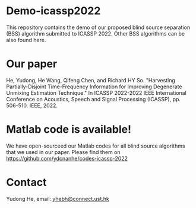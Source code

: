 # Demo-icassp2022
This repository contains the demo of our proposed blind source separation (BSS) algorithm submitted to ICASSP 2022. Other BSS algorithms can be also found here.
# Our paper
He, Yudong, He Wang, Qifeng Chen, and Richard HY So. "Harvesting Partially-Disjoint Time-Frequency Information for Improving Degenerate Unmixing Estimation Technique." In ICASSP 2022-2022 IEEE International Conference on Acoustics, Speech and Signal Processing (ICASSP), pp. 506-510. IEEE, 2022.
# Matlab code is available!
We have open-sourceed our Matlab codes for all blind source algorithms that we used in our paper.
Please find them on https://github.com/ydcnanhe/codes-icassp-2022
# Contact
Yudong He, email: yhebh@connect.ust.hk
